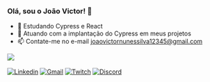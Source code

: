 ### Olá, sou o João Victor! 👋

- 🌱 Estudando Cypress e React 
- 👯 Atuando com a implantação do Cypress em meus projetos 
- 📫 Contate-me no e-mail joaovictornunessilva12345@gmail.com

<picture>
  <source
    srcset="https://github-readme-stats.vercel.app/api?username=Joao848846&show_icons=true&theme=dark"
    media="(prefers-color-scheme: dark)"
  />
  <source
    srcset="https://github-readme-stats.vercel.app/api?username=Joao848846&show_icons=true"
    media="(prefers-color-scheme: light), (prefers-color-scheme: no-preference)"
  />
  <img src="https://github-readme-stats.vercel.app/api?username=Joao848846&show_icons=true" />
</picture>

<div style="display: inline_block"><br>
  <a href="https://www.linkedin.com/in/joaovictornunessilva12345/" target="_blank"><img src="https://img.shields.io/badge/-joaovictornunessilva12345-blue?style=flat-square&logo=Linkedin&logoColor=white&link=https://www.linkedin.com/in/joaovictornunessilva12345/" alt="Linkedin"></a>
  <a href="mailto:joaovictornunessilva12345@gmail.com" target="_blank"><img src="https://img.shields.io/badge/-joaovictornunessilva12345%40gmail.com-red?style=flat-square&logo=Gmail&logoColor=white" alt="Gmail"></a>
  <a href="https://www.twitch.tv/joaovictor12345" target="_blank"><img src="https://img.shields.io/badge/-joaovictor12345-purple?style=flat-square&logo=Twitch&logoColor=white" alt="Twitch"></a>
  <a href="https://discord.gg/wagxzStdcR" target="_blank"><img src="https://img.shields.io/badge/-João%20Victor%234567-Discord-blue?style=flat-square&logo=Discord&logoColor=white" alt="Discord"></a>
</div>

